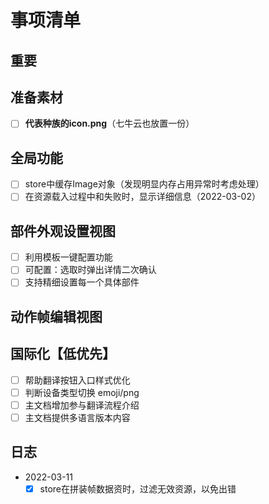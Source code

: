 # 事项清单

## 重要


## 准备素材
- [ ] **代表种族的icon.png**（七牛云也放置一份）

## 全局功能
- [ ] store中缓存Image对象（发现明显内存占用异常时考虑处理）
- [ ] 在资源载入过程中和失败时，显示详细信息（2022-03-02）

## 部件外观设置视图
- [ ] 利用模板一键配置功能
- [ ] 可配置：选取时弹出详情二次确认
- [ ] 支持精细设置每一个具体部件

## 动作帧编辑视图

## 国际化【低优先】
- [ ] 帮助翻译按钮入口样式优化
- [ ] 判断设备类型切换 emoji/png
- [ ] 主文档增加参与翻译流程介绍
- [ ] 主文档提供多语言版本内容

## 日志
- 2022-03-11
  - [x] store在拼装帧数据资时，过滤无效资源，以免出错